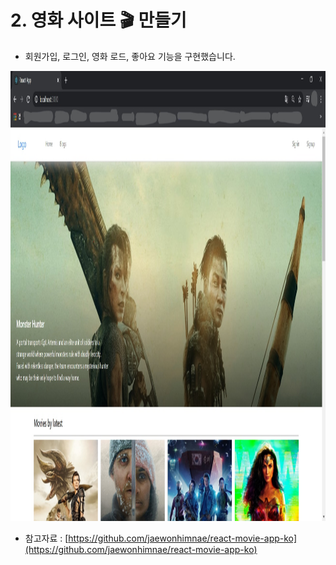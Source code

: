 # 2. 영화 사이트 🎬 만들기

- 회원가입, 로그인, 영화 로드, 좋아요 기능을 구현했습니다.

<img src="https://raw.githubusercontent.com/lmyourGenie/Nodejs_React/main/Movie-site/boilerplate-mern-stack-master/image.jpg" width="1280" height="720" alt="열공 :)">

- 참고자료 : [https://github.com/jaewonhimnae/react-movie-app-ko](https://github.com/jaewonhimnae/react-movie-app-ko)